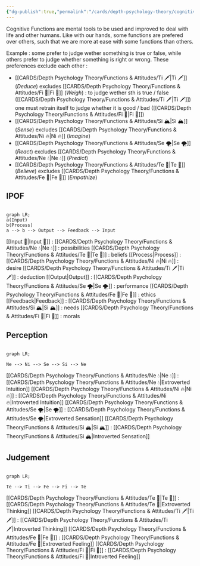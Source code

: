 ```yaml
---
{"dg-publish":true,"permalink":"/cards/depth-psychology-theory/cognitive-functions/","created":"2022-12-27T19:17:15.571+01:00","updated":"2023-04-08T10:59:04.703+02:00"}
---
```



Cognitive Functions are mental tools to be used and improved to deal with life and other humans. 
Like with our hands, some functions are prefered over others, such that we are more at ease with some functions than others. 

Example : some prefer to judge wether something is true or false, while others prefer to judge whether something is right or wrong. 
These preferences exclude each other : 
- [[CARDS/Depth Psychology Theory/Functions & Attitudes/Ti 🗡️\|Ti 🗡️]] (*Deduce*) excludes [[CARDS/Depth Psychology Theory/Functions & Attitudes/Fi 🔱\|Fi 🔱]] (*Weigh*) : to judge wether sth is true / false ([[CARDS/Depth Psychology Theory/Functions & Attitudes/Ti 🗡️\|Ti 🗡️]]) one must retrain itself to judge whether it is good / bad ([[CARDS/Depth Psychology Theory/Functions & Attitudes/Fi 🔱\|Fi 🔱]])
- [[CARDS/Depth Psychology Theory/Functions & Attitudes/Si 🏔️\|Si 🏔️]] (*Sense*) excludes [[CARDS/Depth Psychology Theory/Functions & Attitudes/Ni 🔥\|Ni 🔥]] (*Imagine*) 
- [[CARDS/Depth Psychology Theory/Functions & Attitudes/Se 🌪️\|Se 🌪️]] (*React*) excludes [[CARDS/Depth Psychology Theory/Functions & Attitudes/Ne 💧\|Ne 💧]] (*Predict*)
- [[CARDS/Depth Psychology Theory/Functions & Attitudes/Te 🏹\|Te 🏹]] (*Believe*) excludes [[CARDS/Depth Psychology Theory/Functions & Attitudes/Fe 💉\|Fe 💉]] (*Empathize*) 

## IPOF
```mermaid

graph LR; 
a(Input)
b(Process)
a --> b --> Output --> Feedback --> Input
```

[[Input 🌊\|Input 🌊]] : 
	[[CARDS/Depth Psychology Theory/Functions & Attitudes/Ne 💧\|Ne 💧]] : possibilities
	[[CARDS/Depth Psychology Theory/Functions & Attitudes/Te 🏹\|Te 🏹]] : beliefs 
[[Process\|Process]] : 
	[[CARDS/Depth Psychology Theory/Functions & Attitudes/Ni 🔥\|Ni 🔥]] : desire
	[[CARDS/Depth Psychology Theory/Functions & Attitudes/Ti 🗡️\|Ti 🗡️]] : deduction
[[Output\|Output]] : 
	[[CARDS/Depth Psychology Theory/Functions & Attitudes/Se 🌪️\|Se 🌪️]] : performance
	[[CARDS/Depth Psychology Theory/Functions & Attitudes/Fe 💉\|Fe 💉]] : ethics
[[Feedback\|Feedback]] : 
	[[CARDS/Depth Psychology Theory/Functions & Attitudes/Si 🏔️\|Si 🏔️]] : needs
	[[CARDS/Depth Psychology Theory/Functions & Attitudes/Fi 🔱\|Fi 🔱]] : morals

## Perception
```mermaid

graph LR; 

Ne --> Ni --> Se --> Si --> Ne

```

[[CARDS/Depth Psychology Theory/Functions & Attitudes/Ne 💧\|Ne 💧]] : [[CARDS/Depth Psychology Theory/Functions & Attitudes/Ne 💧\|Extroverted Intuition]]
[[CARDS/Depth Psychology Theory/Functions & Attitudes/Ni 🔥\|Ni 🔥]] : [[CARDS/Depth Psychology Theory/Functions & Attitudes/Ni 🔥\|Introverted Intuition]]
[[CARDS/Depth Psychology Theory/Functions & Attitudes/Se 🌪️\|Se 🌪️]] : [[CARDS/Depth Psychology Theory/Functions & Attitudes/Se 🌪️\|Extroverted Sensation]]
[[CARDS/Depth Psychology Theory/Functions & Attitudes/Si 🏔️\|Si 🏔️]] : [[CARDS/Depth Psychology Theory/Functions & Attitudes/Si 🏔️\|Introverted Sensation]]

## Judgement
```mermaid

graph LR; 

Te --> Ti --> Fe --> Fi --> Te

```

[[CARDS/Depth Psychology Theory/Functions & Attitudes/Te 🏹\|Te 🏹]] : [[CARDS/Depth Psychology Theory/Functions & Attitudes/Te 🏹\|Extroverted Thinking]] 
[[CARDS/Depth Psychology Theory/Functions & Attitudes/Ti 🗡️\|Ti 🗡️]] : [[CARDS/Depth Psychology Theory/Functions & Attitudes/Ti 🗡️\|Introverted Thinking]]
[[CARDS/Depth Psychology Theory/Functions & Attitudes/Fe 💉\|Fe 💉]] : [[CARDS/Depth Psychology Theory/Functions & Attitudes/Fe 💉\|Extroverted Feeling]]
[[CARDS/Depth Psychology Theory/Functions & Attitudes/Fi 🔱\|Fi 🔱]] : [[CARDS/Depth Psychology Theory/Functions & Attitudes/Fi 🔱\|Introverted Feeling]]

